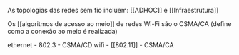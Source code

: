 As topologias das redes sem fio incluem: [[ADHOC]] e [[Infraestrutura]] 

Os [[algoritmos de acesso ao meio]] de redes Wi-Fi são o CSMA/CA (define como a conexão ao meio é realizada)

ethernet - 802.3 - CSMA/CD
wifi - [[802.11]] - CSMA/CA